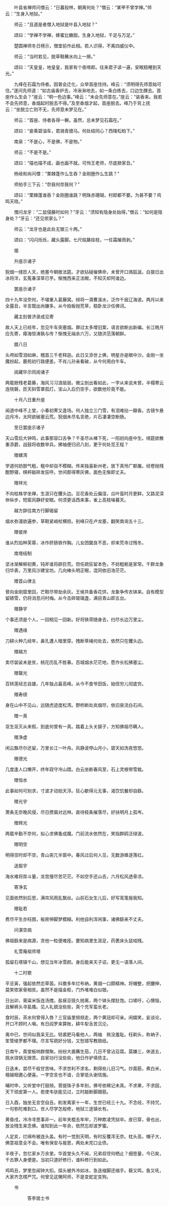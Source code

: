 <!-- { "loadSidebar": true } -->
　　叶县省禅师问僧云：“日暮投林，朝离何处？”僧云：“某甲不曾学禅。”师云：“生身入地狱。”

　　师云：“且道是者僧入地狱是叶县入地狱？”

　　颂曰：“学禅不学禅，蜂蜜比糖甜。生身入地狱，千足与万足。”

　　楚圆禅师冬日榜示，僧堂前作此相。若人识得，不离四威仪中。

　　师云：“当时若见，脱草鞋蘸水向上一擦。”

　　颂曰：“天皇皇，地皇皇，我家有个夜啼郎。往来君子读一遍，安眠稳睡到天光。”

　　九峰在石霜为侍者。因普会迁化，众举首座住持。峰云：“须明得先师意始可住。”遂问先师道：“如古庙香炉去，冷湫湫地去，如一条白练去，口边生醭去。首座作么生会？”座云：“明一色边事。”峰云：“未会先师意在。”座云：“装香来。我若不会先师意，香烟起时脱去不得。”及至香烟才起，首座脱去。峰乃于背上抚云：“坐脱立亡则不无，先师意未梦见在。”

　　师云：“首座、侍者各得一橛。虽然，总未梦见石霜在。”

　　颂曰：“妾乘碧油车，君骑青骢马。何处结同心？西陵松柏下。”

　　南泉：“不是心，不是佛，不是物。”

　　师云：“不是不是。”

　　颂曰：“描也描不成，画也画不就。可怜王老师，尽底掀家丑。”

　　杨岐和尚问僧：“栗棘蓬作么生吞？金刚圈作么生跳？”

　　师拍手三下云：“奈我何奈我何？”

　　颂曰：“栗棘蓬谁吞？金刚圈谁跳？明珠赤珊瑚，村郎都不要。为甚不要？鸡鸣天晓。”

　　僧问龙牙：“二鼠侵藤时如何？”牙云：“须知有隐身处始得。”僧云：“如何是隐身处？”牙云：“还见侬家么？”

　　师云：“龙牙也是此处无银三十两。”

　　颂曰：“闪闪烁烁，藏头露脚。七尺枯藤挂枝，一任霜摧雨剥。”

　　偈

　　升座示诸子

猊烟一缕匝人天，绝塞今朝敞法筵。才欲拈槌催佛命，未曾开口溅狐涎。白狼日出冰将泮，玄菟春深草已芋。惭愧西来正法眼，不知灭却阿谁边。

　　罢座示诸子

四十九年没奈何，不堪重入葛藤窝。倾将一滴曹溪水，泛作千层辽海波。两月以来全露丑，半言既出尚嫌多。从今拍板抛荒草，稳卧龙沙任佛诃。

　　藏主刻普济录成见寄

故人天上已经年，忽见牛车突塞烟。罪过太多增旧案，语言欲断出新编。长江皓月应先寄，瘴海惊涛孰与传？惭愧无端余六万，又随洪范落朝鲜。

　　腊八日

头颅如雪泪如麻，稽首三千老释迦。此日又添世上佛，明星亦是眼中沙。金刚一坐魔纷起，鹿苑初行路便差。不肖儿孙亲看破，从今何用白牛车。

　　阅藏毕示同阅诸子

两载掀残老葛藤，海风习习浪层层。微尘剖出看如此，一字从来说未曾。半榻寒云连晓磬，匝天斜雪罩孤灯。宝山入后仍空手，欲数他珍竟不能。

　　十月八日重升座

闻道中峰不上堂，小春初霁又逢场。何人独立三门雪，有泪难拈一瓣香。古镜乍悬边月冷，太阿欲破塞云荒。猊烟未尽名言绝，片石凄凄空断肠。

　　至日罢座示诸子

天山雪后大钟鸣，此事那容口舌争？千圣尽从棒下死，一阳初向座中生。绮筵欲散重添爵，战鼓将收数举兵。拂袖便归迟八刻，更于何处觅王程？

　　赠螺湾

学道何妨胆气粗，粗中却自不模糊。传来独喜新州老，放下真怜广额屠。经卷抛残酣野寝，棋枰敲碎发狂呼。世间那得寒灰佛，面色无惭即丈夫。

　　赠祥光

不向枯株学坐禅，生涯只在钁头边。豆花香处云偏湿，瓜叶蛮时月更鲜。又路泥深休纵步，短窗风静好安眠。何须更话西来事，雀上高枝噪暮天。

　　越方辞往南方行脚偈留

烟水弥漫欲遍参，草鞋紧峭杖横担。别峰只在卢龙塞，翻笑南询五十三。

　　赠彼岸

谁从烈焰种芙蓉，冰作肝肠铁作胸。儿女团圞良不恶，却来荒寺过残冬。

　　南塔结制

坚冰渐解柳初黄，钝斧谁将辟巨荒。但任疏狂留本色，不妨粗粝是家常。千群龙象归华表，万里风沙建宝坊。几向棒头明正眼，混同依旧浩茫茫。

　　赠首山律主

曾向金刚窟里回，芒鞋尽带劫余灰。王侯共备香花供，龙象争传衣钵来。自有模型留碛雪，仍将消息问村梅。从今击碎玻璃盏，满目青山即五台。

　　赠静宇

个事还须是个人，一回相见一回新。好将铁帚随身去，扫尽长边万里尘。

　　赠遇缘

刀耕火种几经年，鼻孔遭人暗里穿。拽断草绳何处去，依然只在钁头边。

　　赠越方

卖尽袈裟未是贫，桃花历乱不胜春。百城烟水茫茫地，愿作长松拂塞尘。

　　赠罄光

百转莲经志自雄，几年独占最高峰。从今不食爷田饭，始信穷儿彻底穷。

　　赠寿绩

身在山中不见山，远随虎迹度松湾。野桥断处岚烟尽，依旧泉流白石间。

　　赠一真

沤生沤灭从来假，到底何曾有一真。踏着上头关捩子，方知佛祖尽瞒人。

　　赠净虚

闲云飘尽尔还留，万里长江一叶舟。风静波停山月小，碧天如洗夜悠悠。

　　赠德光

几度逢人口懒开，终年寂守冷山隈。白云坐断春风至，石上灵根带雪栽。

　　赠恒水

此事如何可别求，寸波才动拍天浮。狂心歇得元无事，渴饮饥餐却自繇。

　　赠光宇

萧条无奈晚风侵，尽日攒眉对远林。直待枝条摧落尽，好扶明月上孤岑。

　　赠辉光

两载辛勤不奈何，拟心求佛蚤成魔。门前流水依然在，笑指群鸥泛绿波。

　　赠明空

明得空时却不空，青山突兀半窗中。春风过后何人见，无数游蜂逐落红。

　　送振宇

海水难将戽斗量，龙宫搜尽苦茫茫。不如空手还山去，六月松风透骨凉。

　　寄净玄

见面依然别后思，满帘风雨乱飘丝。山前石女生儿后，好写鸾笺报我知。

　　赠耻若

费尽平生亦枉图，板房伸脚梦模糊。利他自利浑闲事，诸佛繇来不丈夫。

　　问湛空病

佛祖繇来是病源，贪他一粒便难痊。要知病里生涯足，药褁床头鼠啮残。

　　礼雪庵祖师塔

孤留石塔镇千山，想见当年冰雪颜。身后能来天子诏，更无一语落人间。

　　十二时歌

平旦寅，强起依然恋草茵。抖擞多年烂布衲，黄烟一口颇精神。将帽整，把腰伸，莫笑侬家骨相贫。虽然不是描金柜，门外堆堆白似银。

日出卯，膏粱米饭连汤搅。盐昼豆豉久抛离，两个钵头撑肚饱。口嗟吁，心懊恼，且解裤头寻虱搔。见人礼貌没些些，真个充军蛮长老。

食时辰，茶水何曾得入唇？三官庙里频频走，两个黄冠却可亲。闲嬉笑，妄谈论，开口不顾时人嗔。有日阎罗来算账，耕牛犁舌苦沉沦。

禺中已，世间似我呆无比。轻裘肥马看他人，两袖　毵没羞耻。枉剃头，称衲子，笙管绫罗都不理。尽言写疏好分钱，又愁错写教赔纸。

日南午，斋堂板响群僧聚。纷纷大酱蘸生茄，几日不曾沾豆腐。莫嫌三，休道五，挑水烧锅无限苦。自家功行没些些，他日作驴填债主。

日迭未，尝尽千般甘苦味。不求世利不求名，剩得些儿旧习气。炒面筋，煮白米，檀越相邀心便喜。一字空言也不谙，合掌低头谢信施。

晡时申，又听堂中打鼓频。菩提珠子多年别，佛号依稀记未真。不求果，不求因，天下顽皮第一人。若使韦驮能见过，立时敲断脚跟筋。

日入酉，独坐无言空自丑。削发离家十一年，生世已经三十九。不念经，不持咒，一句弥陀难到口。世人尽学怎般修，地狱三途镇长有。

黄昏戌，冷冷寻思事非一。前年夹棍去年牢，万种欺凌凭狱卒。皮已穿，骨也出，放汝残生来念佛。谁知到此一年余，依然忘却波罗蜜。

人定亥，烂绵布被连头盖。有时一觉到天明，有时反覆浑无奈。枕头高，帽子大，佛意祖意全不会。唯有保安与报恩，两处未完口业债。

半夜子，忽忆家乡万余里。华首堂头久不闻，兄弟叔侄何栖止？细思量，今已矣，千古罪人身便是。当初只道好修行，谁料修行到如此。

鸡鸣丑，梦里忽闻钟大扣。探头被外冷如冰，急迭缩脚还缩手。磬又鸣，鱼又吼，大家齐念楞严咒。何曾见这懒阿师，不是变蛇定变狗。

　　书

　　　　　答李居士书

